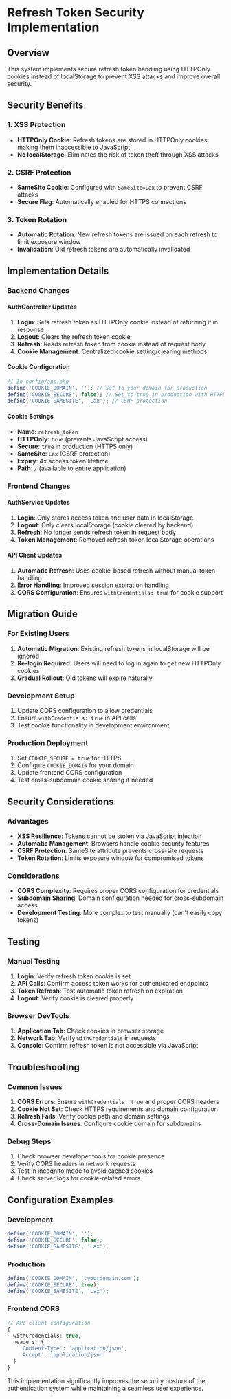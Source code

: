 # Refresh Token Security Implementation

## Overview

This system implements secure refresh token handling using HTTPOnly cookies instead of localStorage to prevent XSS attacks and improve overall security.

## Security Benefits

### 1. XSS Protection

- **HTTPOnly Cookie**: Refresh tokens are stored in HTTPOnly cookies, making them inaccessible to JavaScript
- **No localStorage**: Eliminates the risk of token theft through XSS attacks

### 2. CSRF Protection

- **SameSite Cookie**: Configured with `SameSite=Lax` to prevent CSRF attacks
- **Secure Flag**: Automatically enabled for HTTPS connections

### 3. Token Rotation

- **Automatic Rotation**: New refresh tokens are issued on each refresh to limit exposure window
- **Invalidation**: Old refresh tokens are automatically invalidated

## Implementation Details

### Backend Changes

#### AuthController Updates

1. **Login**: Sets refresh token as HTTPOnly cookie instead of returning it in response
2. **Logout**: Clears the refresh token cookie
3. **Refresh**: Reads refresh token from cookie instead of request body
4. **Cookie Management**: Centralized cookie setting/clearing methods

#### Cookie Configuration

```php
// In config/app.php
define('COOKIE_DOMAIN', ''); // Set to your domain for production
define('COOKIE_SECURE', false); // Set to true in production with HTTPS
define('COOKIE_SAMESITE', 'Lax'); // CSRF protection
```

#### Cookie Settings

- **Name**: `refresh_token`
- **HTTPOnly**: `true` (prevents JavaScript access)
- **Secure**: `true` in production (HTTPS only)
- **SameSite**: `Lax` (CSRF protection)
- **Expiry**: 4x access token lifetime
- **Path**: `/` (available to entire application)

### Frontend Changes

#### AuthService Updates

1. **Login**: Only stores access token and user data in localStorage
2. **Logout**: Only clears localStorage (cookie cleared by backend)
3. **Refresh**: No longer sends refresh token in request body
4. **Token Management**: Removed refresh token localStorage operations

#### API Client Updates

1. **Automatic Refresh**: Uses cookie-based refresh without manual token handling
2. **Error Handling**: Improved session expiration handling
3. **CORS Configuration**: Ensures `withCredentials: true` for cookie support

## Migration Guide

### For Existing Users

1. **Automatic Migration**: Existing refresh tokens in localStorage will be ignored
2. **Re-login Required**: Users will need to log in again to get new HTTPOnly cookies
3. **Gradual Rollout**: Old tokens will expire naturally

### Development Setup

1. Update CORS configuration to allow credentials
2. Ensure `withCredentials: true` in API calls
3. Test cookie functionality in development environment

### Production Deployment

1. Set `COOKIE_SECURE = true` for HTTPS
2. Configure `COOKIE_DOMAIN` for your domain
3. Update frontend CORS configuration
4. Test cross-subdomain cookie sharing if needed

## Security Considerations

### Advantages

- **XSS Resilience**: Tokens cannot be stolen via JavaScript injection
- **Automatic Management**: Browsers handle cookie security features
- **CSRF Protection**: SameSite attribute prevents cross-site requests
- **Token Rotation**: Limits exposure window for compromised tokens

### Considerations

- **CORS Complexity**: Requires proper CORS configuration for credentials
- **Subdomain Sharing**: Domain configuration needed for cross-subdomain access
- **Development Testing**: More complex to test manually (can't easily copy tokens)

## Testing

### Manual Testing

1. **Login**: Verify refresh token cookie is set
2. **API Calls**: Confirm access token works for authenticated endpoints
3. **Token Refresh**: Test automatic token refresh on expiration
4. **Logout**: Verify cookie is cleared properly

### Browser DevTools

1. **Application Tab**: Check cookies in browser storage
2. **Network Tab**: Verify `withCredentials` in requests
3. **Console**: Confirm refresh token is not accessible via JavaScript

## Troubleshooting

### Common Issues

1. **CORS Errors**: Ensure `withCredentials: true` and proper CORS headers
2. **Cookie Not Set**: Check HTTPS requirements and domain configuration
3. **Refresh Fails**: Verify cookie path and domain settings
4. **Cross-Domain Issues**: Configure cookie domain for subdomains

### Debug Steps

1. Check browser developer tools for cookie presence
2. Verify CORS headers in network requests
3. Test in incognito mode to avoid cached cookies
4. Check server logs for cookie-related errors

## Configuration Examples

### Development

```php
define('COOKIE_DOMAIN', '');
define('COOKIE_SECURE', false);
define('COOKIE_SAMESITE', 'Lax');
```

### Production

```php
define('COOKIE_DOMAIN', '.yourdomain.com');
define('COOKIE_SECURE', true);
define('COOKIE_SAMESITE', 'Lax');
```

### Frontend CORS

```typescript
// API client configuration
{
  withCredentials: true,
  headers: {
    'Content-Type': 'application/json',
    'Accept': 'application/json'
  }
}
```

This implementation significantly improves the security posture of the authentication system while maintaining a seamless user experience.
